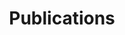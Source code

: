 ---
title: Publications
description: Sample page using the Posts layout template.
layout: posts
permalink: /publications/
---
